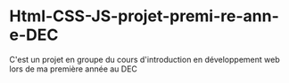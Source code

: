 # Html-CSS-JS-projet-premi-re-ann-e-DEC
C'est un projet en groupe du cours d'introduction en développement web lors de ma première année au DEC
